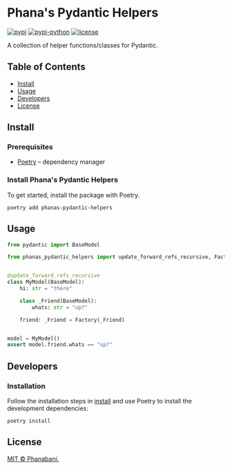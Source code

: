 # Phana's Pydantic Helpers

[![pypi](https://img.shields.io/pypi/v/phanas-pydantic-helpers)]()
[![pypi-python](https://img.shields.io/pypi/pyversions/phanas-pydantic-helpers)]()
[![license](https://img.shields.io/github/license/phanabani/phanas-pydantic-helpers)](LICENSE)

A collection of helper functions/classes for Pydantic.

## Table of Contents

- [Install](#install)
- [Usage](#usage)
- [Developers](#developers)
- [License](#license)

## Install

### Prerequisites

- [Poetry](https://python-poetry.org/docs/#installation) – dependency manager

### Install Phana's Pydantic Helpers

To get started, install the package with Poetry.

```shell
poetry add phanas-pydantic-helpers
```

## Usage

```python
from pydantic import BaseModel

from phanas_pydantic_helpers import update_forward_refs_recursive, Factory


@update_forward_refs_recursive
class MyModel(BaseModel):
    hi: str = "there"

    class _Friend(BaseModel):
        whats: str = "up?"

    friend: _Friend = Factory(_Friend)


model = MyModel()
assert model.friend.whats == "up?"
```

## Developers

### Installation

Follow the installation steps in [install](#install) and use Poetry to 
install the development dependencies:

```shell
poetry install
```

## License

[MIT © Phanabani.](LICENSE)
